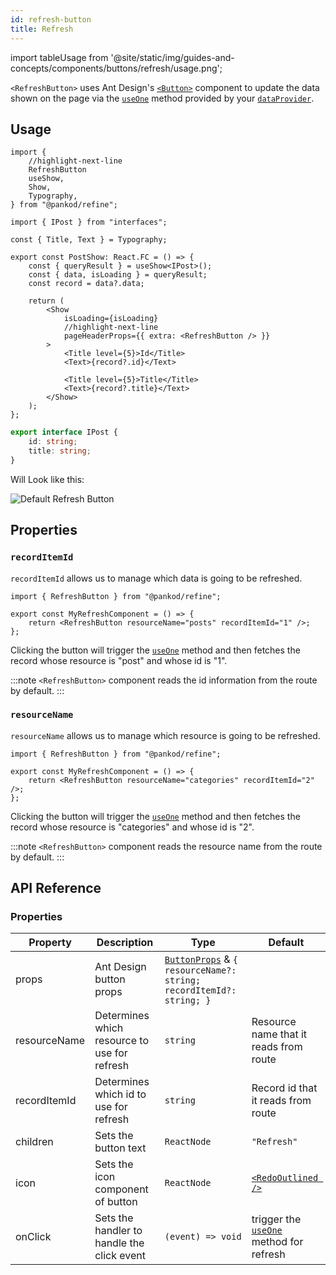 ```yaml
---
id: refresh-button
title: Refresh
---
```


import tableUsage from '@site/static/img/guides-and-concepts/components/buttons/refresh/usage.png';

`<RefreshButton>` uses Ant Design's [`<Button>`](https://ant.design/components/button/) component to update the data shown on the page via the [`useOne`](api-references/hooks/data/useOne.md) method provided by your [`dataProvider`](api-references/providers/data-provider.md).

## Usage

```tsx
import {
    //highlight-next-line
    RefreshButton
    useShow,
    Show,
    Typography,
} from "@pankod/refine";

import { IPost } from "interfaces";

const { Title, Text } = Typography;

export const PostShow: React.FC = () => {
    const { queryResult } = useShow<IPost>();
    const { data, isLoading } = queryResult;
    const record = data?.data;

    return (
        <Show
            isLoading={isLoading}
            //highlight-next-line
            pageHeaderProps={{ extra: <RefreshButton /> }}
        >
            <Title level={5}>Id</Title>
            <Text>{record?.id}</Text>

            <Title level={5}>Title</Title>
            <Text>{record?.title}</Text>
        </Show>
    );
};
```

```ts
export interface IPost {
    id: string;
    title: string;
}
```

Will Look like this:

<div>
    <img src={tableUsage} alt="Default Refresh Button" />
</div>

## Properties

### `recordItemId`

`recordItemId` allows us to manage which data is going to be refreshed.

```tsx
import { RefreshButton } from "@pankod/refine";

export const MyRefreshComponent = () => {
    return <RefreshButton resourceName="posts" recordItemId="1" />;
};
```

Clicking the button will trigger the [`useOne`](api-references/hooks/data/useOne.md) method and then fetches the record whose resource is "post" and whose id is "1".

:::note
`<RefreshButton>` component reads the id information from the route by default.
:::

### `resourceName`

`resourceName` allows us to manage which resource is going to be refreshed.

```tsx
import { RefreshButton } from "@pankod/refine";

export const MyRefreshComponent = () => {
    return <RefreshButton resourceName="categories" recordItemId="2" />;
};
```

Clicking the button will trigger the [`useOne`](api-references/hooks/data/useOne.md) method and then fetches the record whose resource is "categories" and whose id is "2".

:::note
`<RefreshButton>` component reads the resource name from the route by default.
:::

## API Reference

### Properties

| Property     | Description                                  | Type                                                                                                             | Default                                                   |
| ------------ | -------------------------------------------- | ---------------------------------------------------------------------------------------------------------------- | --------------------------------------------------------- |
| props        | Ant Design button props                      | [`ButtonProps`](https://ant.design/components/button/#API) & `{ resourceName?: string; recordItemId?: string; }` |                                                           |
| resourceName | Determines which resource to use for refresh | `string`                                                                                                         | Resource name that it reads from route                    |
| recordItemId | Determines which id to use for refresh       | `string`                                                                                                         | Record id that it reads from route                        |
| children     | Sets the button text                          | `ReactNode`                                                                                                      | `"Refresh"`                                               |
| icon         | Sets the icon component of button             | `ReactNode`                                                                                                      | [`<RedoOutlined />`](https://ant.design/components/icon/) |
| onClick      | Sets the handler to handle the click event        | `(event) => void`                                                                                                | trigger the [`useOne`](api-references/hooks/data/useOne.md) method for refresh                   |

